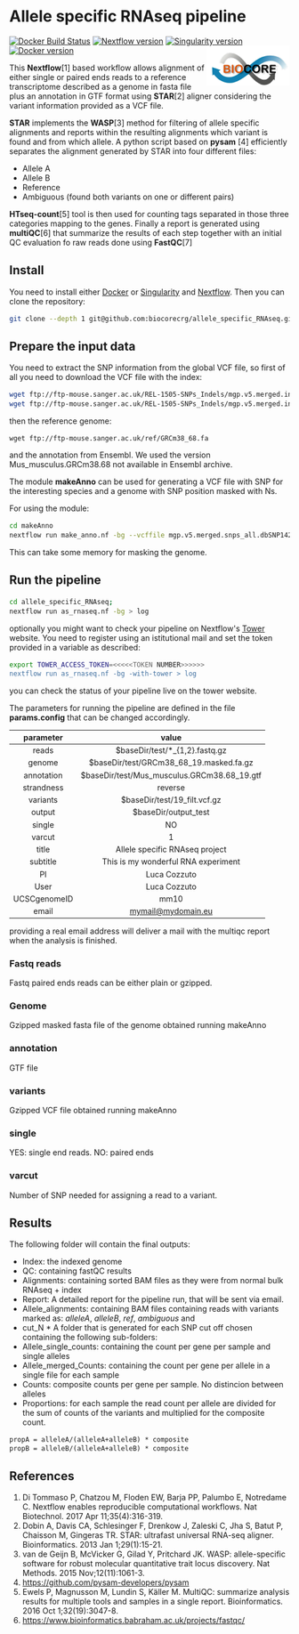 # Allele specific RNAseq pipeline
[![Docker Build Status](https://img.shields.io/docker/automated/biocorecrg/asrnaseq.svg)](https://cloud.docker.com/u/biocorecrg/repository/docker/biocorecrg/asrnaseq/builds)
[![Nextflow version](https://img.shields.io/badge/Nextflow-20.01.0-brightgreen)](https://www.nextflow.io/)
[![Singularity version](https://img.shields.io/badge/Singularity-v3.2.1-green.svg)](https://www.sylabs.io/)
[![Docker version](https://img.shields.io/badge/Docker-v19.03-blue)](https://www.docker.com/)
<img align="right" href="https://biocore.crg.eu/" src="https://raw.githubusercontent.com/CRG-CNAG/BioCoreMiscOpen/master/logo/biocore-logo_small.png" />

This **Nextflow**[1] based workflow allows alignment of either single or paired ends reads to a reference transcriptome described as a genome in fasta file plus an annotation in GTF format using **STAR**[2] aligner considering the variant information provided as a VCF file.

**STAR** implements the **WASP**[3] method for filtering of allele specific alignments and reports within the resulting alignments which variant is found and from which allele.
A python script based on **pysam** [4] efficiently separates the alignment generated by STAR into four different files:
- Allele A
- Allele B
- Reference
- Ambiguous (found both variants on one or different pairs)

**HTseq-count**[5] tool is then used for counting tags separated in those three categories mapping to the genes.
Finally a report is generated using **multiQC**[6] that summarize the results of each step together with an initial QC evaluation fo raw reads done using **FastQC**[7]

## Install
You need to install either [Docker](https://docs.docker.com/install/) or [Singularity](https://sylabs.io/guides/3.1/user-guide/installation.html) and [Nextflow](https://www.nextflow.io/docs/latest/getstarted.html). Then you can clone the repository:

```bash
git clone --depth 1 git@github.com:biocorecrg/allele_specific_RNAseq.git
```

## Prepare the input data
You need to extract the SNP information from the global VCF file, so first of all you need to download the VCF file with the index:

```bash
wget ftp://ftp-mouse.sanger.ac.uk/REL-1505-SNPs_Indels/mgp.v5.merged.indels.dbSNP142.normed.vcf.gz
wget ftp://ftp-mouse.sanger.ac.uk/REL-1505-SNPs_Indels/mgp.v5.merged.indels.dbSNP142.normed.vcf.gz.tbi
```

then the reference genome:
```
wget ftp://ftp-mouse.sanger.ac.uk/ref/GRCm38_68.fa
```

and the annotation from Ensembl. We used the version Mus_musculus.GRCm38.68 not available in Ensembl archive.

The module **makeAnno** can be used for generating a VCF file with SNP for the interesting species and a genome with SNP position masked with Ns.

For using the module:

```bash
cd makeAnno
nextflow run make_anno.nf -bg --vcffile mgp.v5.merged.snps_all.dbSNP142.vcf.gz --speciesA CAST_EiJ --speciesB 129S1_SvImJ --genome GRCm38_68.fa --outvcf CAST_EiJ-129S1_SvImJ.vcf > log
```

This can take some memory for masking the genome.

## Run the pipeline
```bash
cd allele_specific_RNAseq; 
nextflow run as_rnaseq.nf -bg > log
```

optionally you might want to check your pipeline on Nextflow's [Tower](https://tower.nf/) website. You need to register using an istitutional mail and set the token provided in a variable as described:

```bash
export TOWER_ACCESS_TOKEN=<<<<<TOKEN NUMBER>>>>>>
nextflow run as_rnaseq.nf -bg -with-tower > log 
```

you can check the status of your pipeline live on the tower website.

The parameters for running the pipeline are defined in the file **params.config** that can be changed accordingly.

|parameter|value|
|:---:|:---:|
|reads |$baseDir/test/*_{1,2}.fastq.gz|
|genome |$baseDir/test/GRCm38_68_19.masked.fa.gz|
|annotation |$baseDir/test/Mus_musculus.GRCm38.68_19.gtf|
|strandness |reverse|
|variants |$baseDir/test/19_filt.vcf.gz| 
|output |$baseDir/output_test|
|single |NO|
|varcut |1 |
|title |Allele specific RNAseq project|
|subtitle |This is my wonderful RNA experiment|
|PI |Luca Cozzuto|
|User |Luca Cozzuto|
|UCSCgenomeID |mm10|
|email |mymail@mydomain.eu|

providing a real email address will deliver a mail with the multiqc report when the analysis is finished.


### Fastq reads
Fastq paired ends reads can be either plain or gzipped. 
### Genome
Gzipped masked fasta file of the genome obtained running makeAnno
### annotation
GTF file
### variants
Gzipped VCF file obtained running makeAnno
### single
YES: single end reads. NO: paired ends
### varcut
Number of SNP needed for assigning a read to a variant. 



## Results
The following folder will contain the final outputs:
* Index: the indexed genome
* QC: containing fastQC results
* Alignments: containing sorted BAM files as they were from normal bulk RNAseq + index
* Report: A detailed report for the pipeline run, that will be sent via email.
* Allele_alignments: containing BAM files containing reads with variants marked as: *alleleA*, *alleleB*, *ref*,  *ambiguous* and
* cut_N *  A folder that is generated for each SNP cut off chosen containing the following sub-folders:
 * Allele_single_counts: containing the count per gene per sample and single alleles
 * Allele_merged_Counts:  containing the count per gene per allele in a single file for each sample
 * Counts: composite counts per gene per sample. No distincion between alleles
 * Proportions: for each sample the read count per allele are divided for the sum of counts of the variants and multiplied for the composite count.

```
propA = alleleA/(alleleA+alleleB) * composite 
propB = alleleB/(alleleA+alleleB) * composite 
```


## References
1. Di Tommaso P, Chatzou M, Floden EW, Barja PP, Palumbo E, Notredame C. Nextflow enables reproducible computational workflows. Nat Biotechnol. 2017 Apr 11;35(4):316-319.
1. Dobin A, Davis CA, Schlesinger F, Drenkow J, Zaleski C, Jha S, Batut P, Chaisson M, Gingeras TR. STAR: ultrafast universal RNA-seq aligner. Bioinformatics. 2013 Jan 1;29(1):15-21. 
1. van de Geijn B, McVicker G, Gilad Y, Pritchard JK. WASP: allele-specific software for robust molecular quantitative trait locus discovery. Nat Methods. 2015 Nov;12(11):1061-3.
1. https://github.com/pysam-developers/pysam
1. Ewels P, Magnusson M, Lundin S, Käller M. MultiQC: summarize analysis results for multiple tools and samples in a single report. Bioinformatics. 2016 Oct 1;32(19):3047-8.
1. https://www.bioinformatics.babraham.ac.uk/projects/fastqc/
